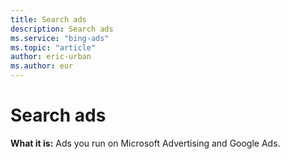 ```yaml
---
title: Search ads
description: Search ads
ms.service: "bing-ads"
ms.topic: "article"
author: eric-urban
ms.author: eur
---
```


# Search ads

**What it is:**  Ads you run on Microsoft Advertising and Google Ads.


